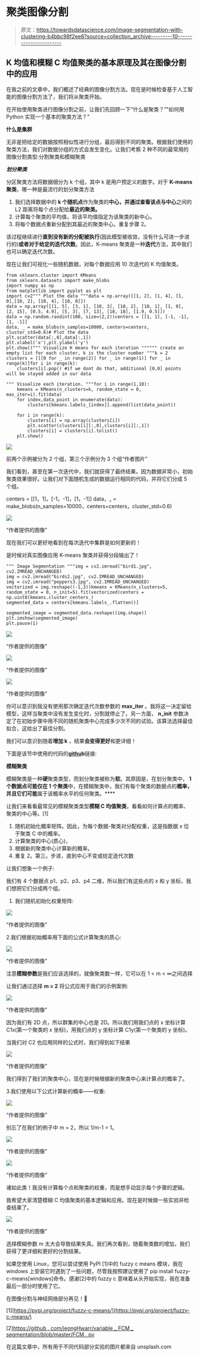 # 聚类图像分割

> 原文：<https://towardsdatascience.com/image-segmentation-with-clustering-b4bbc98f2ee6?source=collection_archive---------10----------------------->

## K 均值和模糊 C 均值聚类的基本原理及其在图像分割中的应用

在我之前的文章中，我们概述了经典的图像分割方法。现在是时候检查基于人工智能的图像分割方法了，我们将从聚类开始。

在开始使用聚类进行图像分割之前，让我们先回顾一下“什么是聚类？”"如何用 Python 实现一个基本的聚类方法？"

**什么是集群**

无非是把给定的数据按照相似性进行分组，最后得到不同的聚类。根据我们使用的聚类方法，我们对数据分组的方式会发生变化。让我们考察 2 种不同的最常用的图像分割类型:分割聚类和模糊聚类

***划分聚类***

分区聚类方法将数据细分为 k 个组，其中 k 是用户预定义的数字。对于 **K-means 聚类**，哪一种是最流行的划分聚类方法

1.  我们选择数据中的 **k 个随机点**作为聚类的**中心，并通过查看该点与中心**之间的 L2 距离将每个点分配给**最近的聚类。**
2.  计算每个聚类的平均值，将该平均值指定为该聚类的新中心。
3.  将每个数据点重新分配到其最近的聚类中心。重复步骤 2。

该过程继续进行**直到没有新的分配被执行**(因此模型被收敛，没有什么可进一步进行的)**或者对于给定的迭代次数**。因此，K-means 聚类是一种**迭代**方法，其中我们也可以确定迭代次数。

现在让我们可视化一些随机数据，对每个数据应用 10 次迭代的 K 均值聚类。

```
from sklearn.cluster import KMeans
from sklearn.datasets import make_blobs
import numpy as np
from matplotlib import pyplot as plt
import cv2""" Plot the data """data = np.array([[1, 2], [1, 4], [1, 0],[10, 2], [10, 4], [10, 0]])
data = np.array([[1, 5], [3, 1], [10, 3], [10, 2], [10, 1], [1, 0], [2, 15], [0.5, 4.9], [5, 3], [7, 13], [18, 18], [1.9, 0.5]]) 
data = np.random.randint(100, size=(2,2))centers = [[1, 1], [-1, -1], [1, -1]]
data, _ = make_blobs(n_samples=10000, centers=centers, cluster_std=0.6)# Plot the data
plt.scatter(data[:,0],data[:,1])
plt.xlabel('x'),plt.ylabel('y')
plt.show()""" Visualize K means for each iteration """""" create an empty list for each cluster, k is the cluster number """k = 2
clusters = [[[0 for _ in range(2)] for _ in range(1)] for _ in range(k)]for i in range(k):
    clusters[i].pop() #if we dont do that, additional [0,0] points will be stayed added in our data

""" Visualize each iteration. """for i in range(1,10):
    kmeans = KMeans(n_clusters=k, random_state = 0, max_iter=i).fit(data)
    for index,data_point in enumerate(data):
        clusters[kmeans.labels_[index]].append(list(data_point))

    for i in range(k):
        clusters[i] = np.array(clusters[i])
        plt.scatter(clusters[i][:,0],clusters[i][:,1])
        clusters[i] = clusters[i].tolist() 
    plt.show()
```

![](img/28381c353dea7d03dd2677f483e10003.png)

前两个示例被分为 2 个组，第三个示例分为 3 个组“作者图片”

我们看到，甚至在第一次迭代中，我们就获得了最终结果。因为数据非常小，初始聚类效果很好。让我们对下面随机生成的数据运行相同的代码，并将它们分成 5 个组。

centers = [[1，1]，[-1，-1]，[1，-1]]
data，_ = make_blobs(n_samples=10000，centers=centers，cluster_std=0.6)

![](img/e6bb8977f55526801635725578dfa706.png)

“作者提供的图像”

现在我们可以更好地看到在每次迭代中集群是如何更新的！

是时候对真实图像应用 K-means 聚类并获得分段输出了！

```
""" Image Segmentation """img = cv2.imread("bird1.jpg", cv2.IMREAD_UNCHANGED) 
img = cv2.imread("birds2.jpg", cv2.IMREAD_UNCHANGED)  
img = cv2.imread("peppers3.jpg", cv2.IMREAD_UNCHANGED)  
vectorized = img.reshape((-1,3))kmeans = KMeans(n_clusters=5, random_state = 0, n_init=5).fit(vectorized)centers = np.uint8(kmeans.cluster_centers_)
segmented_data = centers[kmeans.labels_.flatten()]

segmented_image = segmented_data.reshape((img.shape))
plt.imshow(segmented_image)
plt.pause(1)
```

![](img/d68d657d2a5811946dbbe6b071f9b5e6.png)

“作者提供的图像”

![](img/d27dc999d8710033687b10dda6855bfb.png)

“作者提供的图像”

![](img/7ccd20b7d939d81614547dac4ed1c11b.png)

“作者提供的图像”

你可以意识到我没有使用那次确定迭代次数参数的 **max_iter** 。我将这一决定留给模型，这样当聚类中没有发生变化时，分割就停止了。另一方面， **n_init** 参数决定了在初始步骤中用不同的随机聚类中心完成多少次不同的试验。该算法选择最佳拟合，这给出了最佳分割。

我们可以意识到随着**增加 k** ，结果**会变得更好**和更详细！

下面是该节中使用的代码的[**githu**](https://github.com/YCAyca/Image-Segmentation/tree/main/Clustering)**b**链接:

**模糊聚类**

模糊聚类是一种**硬**聚类类型，而划分聚类被称为**软**。其原因是，在划分聚类中， **1 个数据点可能仅在 1 个聚类**中，在模糊聚类中，我们有每个聚类的数据点的**概率，并且它们可能**属于该概率水平的任何聚类。****

让我们来看看最常见的模糊聚类类型**模糊 C 均值聚类**，看看如何计算点的概率、聚类的中心等。[1]

1.  随机初始化概率矩阵。因此，为每个数据-聚类对分配权重，这是指数据 x 位于聚类 C 中的概率。
2.  计算聚类的中心(质心)，
3.  根据新的聚类中心计算新的概率。
4.  重复 2。第三。步进，直到中心不变或给定迭代次数

让我们想象一个例子:

我们有 4 个数据点 p1、p2、p3、p4 二维，所以我们有这些点的 x 和 y 坐标，我们想把它们分成两个组。

1.  我们随机初始化权重矩阵:

![](img/05df8182e4134b8d174fc21c04f6778f.png)

“作者提供的图像”

2.我们根据初始概率用下面的公式计算聚类的质心:

![](img/c3af92c03bdfe105dbd70e36a17ee99f.png)

“作者提供的图像”

注意**模糊参数**是我们应该选择的，就像聚类数一样，它可以在 1 < m < ∞之间选择

让我们通过选择 **m = 2** 将公式应用于我们的示例案例:

![](img/e79a2e36c4d436fe23c1732cc38f25bf.png)

“作者提供的图像”

因为我们有 2D 点，所以群集的中心也是 2D。所以我们用我们点的 x 坐标计算 C1x(第一个聚类的 x 坐标)，用我们点的 y 坐标计算 C1y(第一个聚类的 y 坐标)。

当我们对 C2 也应用同样的公式时，我们得到如下结果

![](img/59f3ac5890e4500beca63849c2f5e007.png)

“作者提供的图像”

我们得到了我们的聚类中心，现在是时候根据新的聚类中心来计算点的概率了。

3.我们使用以下公式计算新的概率——权重:

![](img/696606d106f0b30e3a72b8b32d703fe4.png)

“作者提供的图像”

别忘了在我们的例子中 m = 2，所以 1/m-1 = 1。

![](img/adc06db40a7fe0df5a9feb1c61202cf5.png)

“作者提供的图像”

![](img/b52b45f20751fcc6e4853a04b9bd3b1e.png)

“作者提供的图像”

诸如此类！我没有计算每个点和聚类的权重，而是想手动显示每个步骤的逻辑。

我希望大家清楚模糊 C 均值聚类的基本逻辑和应用。现在是时候做一些实验并检查结果了。

![](img/561db65854c9b9f8646a295e92353620.png)

“作者提供的图像”

选择模糊参数 m 太大会导致结果失真。我们再次看到，随着聚类数的增加，我们获得了更详细和更好的分割结果。

如果您使用 Linux，您可以尝试使用 PyPI [1]中的 fuzzy c means 模块，我在 windows 上安装它时遇到了一些问题，尽管我按照建议使用了 pip install fuzzy-c-means[windows]命令。感谢[2]中的 fuzzy c 意味着从头开始实现，我在准备最后一部分时使用了它。

在图像分割与神经网络部分再见！👐

[1][https://pypi.org/project/fuzzy-c-means/](https://pypi.org/project/fuzzy-c-means/)

[2][https://github . com/jeongHwarr/variable _ FCM _ segmentation/blob/master/FCM . py](https://github.com/jeongHwarr/various_FCM_segmentation/blob/master/FCM.py)

在这篇文章中，所有用于不同代码部分实验的图片都来自 unsplash.com